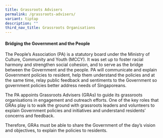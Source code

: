 ```yaml
---
title: Grassroots Advisers
permalink: /grassroots-advisers/
variant: tiptap
description: ""
third_nav_title: Grassroots Organisations
---
```

<h4>Bridging the Government and the People </h4>
<p>The People’s Association (PA) is a statutory board under the Ministry
of Culture, Community and Youth (MCCY). It was set up to foster racial
harmony and strengthen social cohesion, and to serve as the bridge between
the Government and the people. PA will communicate and explain Government
policies to resident, help them understand the policies and at the same
time, relay public feedback and sentiments to the Government so government
policies better address needs of Singaporeans.</p>
<p>The PA appoints Grassroots Advisers (GRAs) to guide its grassroots organisations
in engagement and outreach efforts. One of the key roles that GRAs play
is to walk the ground with grassroots leaders and volunteers to explain
Government policies and initiatives and understand residents’ concerns
and feedback.</p>
<p>Therefore, GRAs must be able to share the Government of the day’s vision
and objectives, to explain the policies to residents.</p>
<p></p>